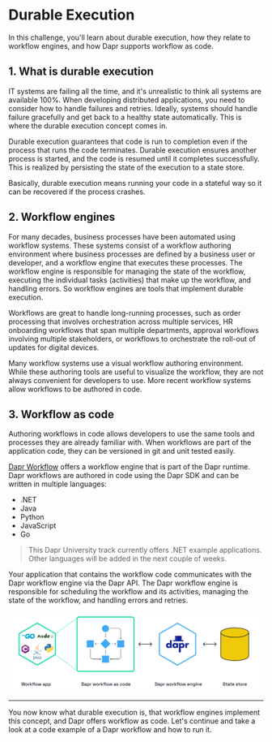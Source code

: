 # Durable Execution

In this challenge, you'll learn about durable execution, how they relate to workflow engines, and how Dapr supports workflow as code.

## 1. What is durable execution

IT systems are failing all the time, and it's unrealistic to think all systems are available 100%. When developing distributed applications, you need to consider how to handle failures and retries. Ideally, systems should handle failure gracefully and get back to a healthy state automatically. This is where the durable execution concept comes in.

Durable execution guarantees that code is run to completion even if the process that runs the code terminates. Durable execution ensures another process is started, and the code is resumed until it completes successfully. This is realized by persisting the state of the execution to a state store.

Basically, durable execution means running your code in a stateful way so it can be recovered if the process crashes.

## 2. Workflow engines

For many decades, business processes have been automated using workflow systems. These systems consist of a workflow authoring environment where business processes are defined by a business user or developer, and a workflow engine that executes these processes. The workflow engine is responsible for managing the state of the workflow, executing the individual tasks (activities) that make up the workflow, and handling errors. So workflow engines are tools that implement durable execution.

Workflows are great to handle long-running processes, such as order processing that involves orchestration across multiple services, HR onboarding workflows that span multiple departments, approval workflows involving multiple stakeholders, or workflows to orchestrate the roll-out of updates for digital devices.

Many workflow systems use a visual workflow authoring environment. While these authoring tools are useful to visualize the workflow, they are not always convenient for developers to use. More recent workflow systems allow workflows to be authored in code.

## 3. Workflow as code

Authoring workflows in code allows developers to use the same tools and processes they are already familiar with. When workflows are part of the application code, they can be versioned in git and unit tested easily.

[Dapr Workflow](https://docs.dapr.io/developing-applications/building-blocks/workflow/workflow-overview/) offers a workflow engine that is part of the Dapr runtime. Dapr workflows are authored in code using the Dapr SDK and can be written in multiple languages:

- .NET
- Java
- Python
- JavaScript
- Go

> This Dapr University track currently offers .NET example applications. Other languages will be added in the next couple of weeks.

Your application that contains the workflow code communicates with the Dapr workflow engine via the Dapr API. The Dapr workflow engine is responsible for scheduling the workflow and its activities, managing the state of the workflow, and handling errors and retries.

![Dapr Workflow Engine](images/dapr-uni-wf-intro-v1.png)

---

You now know what durable execution is, that workflow engines implement this concept, and Dapr offers workflow as code. Let's continue and take a look at a code example of a Dapr workflow and how to run it.